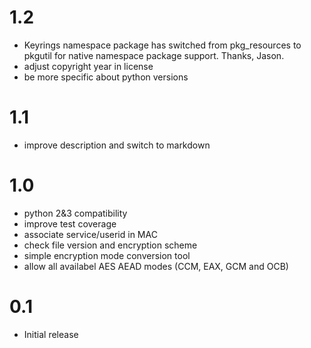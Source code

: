 1.2
===

- Keyrings namespace package has switched from pkg_resources
  to pkgutil for native namespace package support. Thanks, Jason.
- adjust copyright year in license
- be more specific about python versions

1.1
===

- improve description and switch to markdown

1.0
===

- python 2&3 compatibility
- improve test coverage
- associate service/userid in MAC
- check file version and encryption scheme
- simple encryption mode conversion tool
- allow all availabel AES AEAD modes (CCM, EAX, GCM and OCB)


0.1
===

- Initial release
